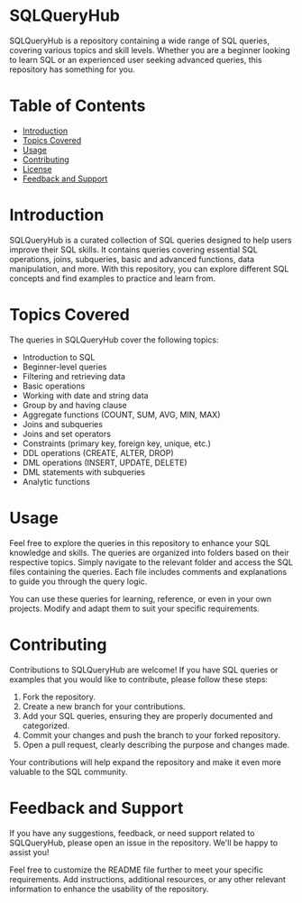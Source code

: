 # SQLQueryHub

SQLQueryHub is a repository containing a wide range of SQL queries, covering various topics and skill levels. Whether you are a beginner looking to learn SQL or an experienced user seeking advanced queries, this repository has something for you.

# Table of Contents

- [Introduction](#introduction)
- [Topics Covered](#topics-covered)
- [Usage](#usage)
- [Contributing](#contributing)
- [License](#license)
- [Feedback and Support](#feedback-support)

# Introduction

SQLQueryHub is a curated collection of SQL queries designed to help users improve their SQL skills. It contains queries covering essential SQL operations, joins, subqueries, basic and advanced functions, data manipulation, and more. With this repository, you can explore different SQL concepts and find examples to practice and learn from.

# Topics Covered

The queries in SQLQueryHub cover the following topics:

- Introduction to SQL
- Beginner-level queries
- Filtering and retrieving data
- Basic operations
- Working with date and string data
- Group by and having clause
- Aggregate functions (COUNT, SUM, AVG, MIN, MAX)
- Joins and subqueries
- Joins and set operators
- Constraints (primary key, foreign key, unique, etc.)
- DDL operations (CREATE, ALTER, DROP)
- DML operations (INSERT, UPDATE, DELETE)
- DML statements with subqueries
- Analytic functions

# Usage

Feel free to explore the queries in this repository to enhance your SQL knowledge and skills. The queries are organized into folders based on their respective topics. Simply navigate to the relevant folder and access the SQL files containing the queries. Each file includes comments and explanations to guide you through the query logic.

You can use these queries for learning, reference, or even in your own projects. Modify and adapt them to suit your specific requirements.

# Contributing

Contributions to SQLQueryHub are welcome! If you have SQL queries or examples that you would like to contribute, please follow these steps:

1. Fork the repository.
2. Create a new branch for your contributions.
3. Add your SQL queries, ensuring they are properly documented and categorized.
4. Commit your changes and push the branch to your forked repository.
5. Open a pull request, clearly describing the purpose and changes made.

Your contributions will help expand the repository and make it even more valuable to the SQL community.

# Feedback and Support
If you have any suggestions, feedback, or need support related to SQLQueryHub, please open an issue in the repository. We'll be happy to assist you!

Feel free to customize the README file further to meet your specific requirements. Add instructions, additional resources, or any other relevant information to enhance the usability of the repository.

